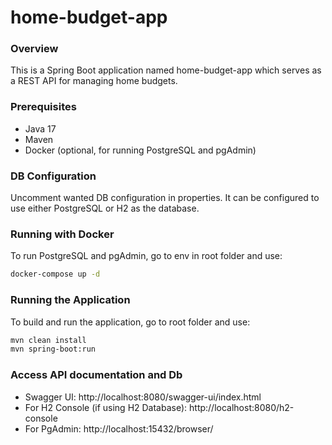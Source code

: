 # home-budget-app

### Overview
This is a Spring Boot application named home-budget-app which serves as a REST API for managing home budgets.

### Prerequisites
- Java 17
- Maven
- Docker (optional, for running PostgreSQL and pgAdmin)

### DB Configuration
Uncomment wanted DB configuration in properties. It can be configured to use either PostgreSQL or H2 as the database.

### Running with Docker
To run PostgreSQL and pgAdmin, go to env in root folder and use:
```bash
docker-compose up -d
```
### Running the Application
To build and run the application, go to root folder and use:
```bash
mvn clean install
mvn spring-boot:run
```
### Access API documentation and Db
- Swagger UI: http://localhost:8080/swagger-ui/index.html
- For H2 Console (if using H2 Database): http://localhost:8080/h2-console
- For PgAdmin: http://localhost:15432/browser/
